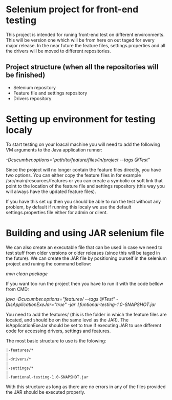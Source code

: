# Selenium project for front-end testing

This project is intended for runing front-end test on different environments. This will be version one which will be from here on out taged for every major release. In the near future the feature files, settings.properties and all the drivers will be moved to different repositories.

## Project structure (when all the repositories will be finished)

* Selenium repository
* Feature file and settings repository
* Drivers repository

# Setting up environment for testing localy 

To start testing on your loacal machine you will need to add the following VM arguments to the Java application runner:

_-Dcucumber.options="path/to/feature/files/in/project --tags @Test"_

Since the project will no longer contain the feature files directly, you have two options. You can either copy the feature files in for example /src/main/resources/features or you can create a symbolic or soft link that point to the location of the feature file and settings repository (this way you will always have the updated feature files).

If you have this set up then you should be able to run the test without any problem, by default if running this localy we use the default settings.properties file either for admin or client.

# Building and using JAR selenium file

We can also create an executable file that can be used in case we need to test stuff from older versions or older releases (since this will be taged in the future). We can create the JAR file by positioning ourself in the selenium project and runing the command bellow:

_mvn clean package_

If you want too run the project then you have to run it with the code bellow from CMD:

_java -Dcucumber.options="features/ --tags @Test" -DisApplicationExeJar="true" -jar .\funtional-testing-1.0-SNAPSHOT.jar_

You need to add the features/ (this is the folder in which the feature files are located, and should be on the same level as the JAR). The isApplicationExeJar should be set to true if executing JAR to use different code for accessing drivers, settings and features.

The most basic structure to use is the folowing:

	|-features/*  
	|  
	|-drivers/*  
	|  
	|-settings/*  
	|  
	|-funtional-testing-1.0-SNAPSHOT.jar  
 
With this structure as long as there are no errors in any of the files provided the JAR should be executed properly.

